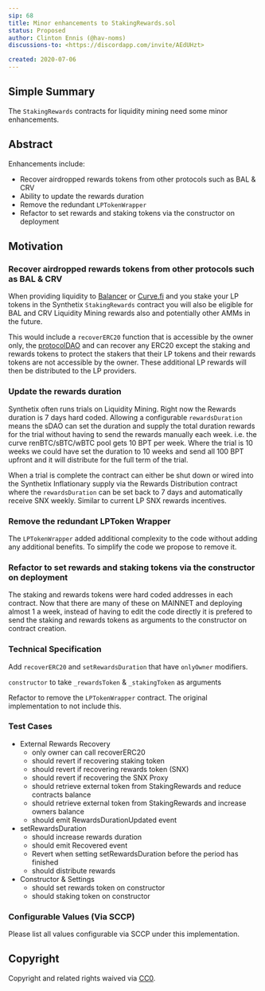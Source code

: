 ```yaml
---
sip: 68
title: Minor enhancements to StakingRewards.sol
status: Proposed
author: Clinton Ennis (@hav-noms)
discussions-to: <https://discordapp.com/invite/AEdUHzt>

created: 2020-07-06
---
```


<!--You can leave these HTML comments in your merged SIP and delete the visible duplicate text guides, they will not appear and may be helpful to refer to if you edit it again. This is the suggested template for new SIPs. Note that an SIP number will be assigned by an editor. When opening a pull request to submit your SIP, please use an abbreviated title in the filename, `sip-draft_title_abbrev.md`. The title should be 44 characters or less.-->

## Simple Summary

<!--"If you can't explain it simply, you don't understand it well enough." Simply describe the outcome the proposed changes intends to achieve. This should be non-technical and accessible to a casual community member.-->

The `StakingRewards` contracts for liquidity mining need some minor enhancements.

## Abstract

<!--A short (~200 word) description of the proposed change, the abstract should clearly describe the proposed change. This is what *will* be done if the SIP is implemented, not *why* it should be done or *how* it will be done. If the SIP proposes deploying a new contract, write, "we propose to deploy a new contract that will do x".-->

Enhancements include:

- Recover airdropped rewards tokens from other protocols such as BAL & CRV
- Ability to update the rewards duration
- Remove the redundant `LPTokenWrapper`
- Refactor to set rewards and staking tokens via the constructor on deployment

## Motivation

<!--This is the problem statement. This is the *why* of the SIP. It should clearly explain *why* the current state of the protocol is inadequate.  It is critical that you explain *why* the change is needed, if the SIP proposes changing how something is calculated, you must address *why* the current calculation is inaccurate or wrong. This is not the place to describe how the SIP will address the issue!-->

### Recover airdropped rewards tokens from other protocols such as BAL & CRV

When providing liquidity to [Balancer](https://pools.balancer.exchange/#/) or [Curve.fi](https://www.curve.fi/susdv2/deposit) and you stake your LP tokens in the Synthetix `StakingRewards` contract you will also be eligible for BAL and CRV Liquidity Mining rewards also and potentially other AMMs in the future.

This would include a `recoverERC20` function that is accessible by the owner only, the [protocolDAO](https://etherscan.io/address/protocoldao.snx.eth) and can recover any ERC20 except the staking and rewards tokens to protect the stakers that their LP tokens and their rewards tokens are not accessible by the owner. These additional LP rewards will then be distributed to the LP providers.

### Update the rewards duration

Synthetix often runs trials on Liquidity Mining. Right now the Rewards duration is 7 days hard coded. Allowing a configurable `rewardsDuration` means the sDAO can set the duration and supply the total duration rewards for the trial without having to send the rewards manually each week. i.e. the curve renBTC/sBTC/wBTC pool gets 10 BPT per week. Where the trial is 10 weeks we could have set the duration to 10 weeks and send all 100 BPT upfront and it will distribute for the full term of the trial.

When a trial is complete the contract can either be shut down or wired into the Synthetix Inflationary supply via the Rewards Distribution contract where the `rewardsDuration` can be set back to 7 days and automatically receive SNX weekly. Similar to current LP SNX rewards incentives.

### Remove the redundant LPToken Wrapper

The `LPTokenWrapper` added additional complexity to the code without adding any additional benefits. To simplify the code we propose to remove it.


### Refactor to set rewards and staking tokens via the constructor on deployment

The staking and rewards tokens were hard coded addresses in each contract. Now that there are many of these on MAINNET and deploying almost 1 a week, instead of having to edit the code directly it is prefered to send the staking and rewards tokens as arguments to the constructor on contract creation.


### Technical Specification

<!--The technical specification should outline the public API of the changes proposed. That is, changes to any of the interfaces Synthetix currently exposes or the creations of new ones.-->

Add  `recoverERC20` and `setRewardsDuration` that have `onlyOwner` modifiers.

`constructor` to take `_rewardsToken` & `_stakingToken` as arguments

Refactor to remove the `LPTokenWrapper` contract. The original implementation to not include this.


### Test Cases

<!--Test cases for an implementation are mandatory for SIPs but can be included with the implementation..-->

- External Rewards Recovery
  - only owner can call recoverERC20
  - should revert if recovering staking token
  - should revert if recovering rewards token (SNX)
  - should revert if recovering the SNX Proxy
  - should retrieve external token from StakingRewards and reduce contracts balance
  - should retrieve external token from StakingRewards and increase owners balance
  - should emit RewardsDurationUpdated event
- setRewardsDuration
  - should increase rewards duration
  - should emit Recovered event
  - Revert when setting setRewardsDuration before the period has finished
  - should distribute rewards
- Constructor & Settings
  - should set rewards token on constructor
  - should staking token on constructor


### Configurable Values (Via SCCP)

<!--Please list all values configurable via SCCP under this implementation.-->

Please list all values configurable via SCCP under this implementation.

## Copyright

Copyright and related rights waived via [CC0](https://creativecommons.org/publicdomain/zero/1.0/).
